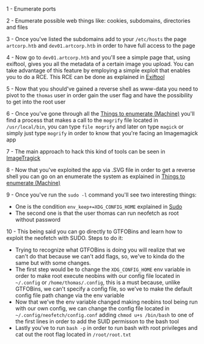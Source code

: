 1 - Enumerate ports

2 - Enumerate possible web things like: cookies, subdomains, directories and files

3 - Once you've listed the subdomains add to your `/etc/hosts` the page `artcorp.htb` and `dev01.artcorp.htb` in order to have full access to the page

4 - Now go to `dev01.artcorp.htb` and you'll see a simple page that, using exiftool, gives you all the metadata of a certain image you upload. You can take advantage of this feature by employing a simple exploit that enables you to do a RCE. This RCE can be done as explained in [Exiftool](</General Info/Tools/Exiftool.md>)

5 - Now that you should've gained a reverse shell as www-data you need to pivot to the `thomas` user in order gain the user flag and have the possibility to get into the root user

6 - Once you've gone through all the [Things to enumerate (Machine)](</General Info/Enumeration/Things to enumerate (Machine).md>) you'll find a process that makes a call to the `mogrify` file located in `/usr/local/bin`, you can type `file mogrify` and later on type `magick` or simply just type `mogrify` in order to know that you're facing an Imagemagick app

7 - The main approach to hack this kind of tools can be seen in [ImageTragick](</General Info/Tecnologias Web/Imagemagick.md>)

8 - Now that you've exploited the app via .SVG file in order to get a reverse shell you can go on an enumerate the system as explained in [Things to enumerate (Machine)](</General Info/Enumeration/Things to enumerate (Machine).md>)

9 - Once you've run the `sudo -l` command you'll see two interesting things:
- One is the condition `env_keep+=XDG_CONFIG_HOME` explained in [Sudo](</General Info/Linux commands/Sudo.md>)
- The second one is that the user thomas can run neofetch as root without password

10 - This being said you can go directly to GTFOBins and learn how to exploit the neofetch with SUDO. Steps to do it:
- Trying to recognize what GTFOBins is doing you will realize that we can't do that because we can't add flags, so, we've to kinda do the same but with some changes.
- The first step would be to change the `XDG_CONFIG_HOME` env variable in order to make root execute neobins with our config file located in `~/.config` or `/home/thomas/.config`, this is a must because, unlike GTFOBins, we can't specify a config file, so we've to make the default config file path change via the env variable
- Now that we've the env variable changed making neobins tool being run with our own config, we can change the config file located in `~/.config/neofetch/config.conf` adding `chmod u+s /bin/bash` to one of the first lines in order to add the SUID permisson to the bash tool
- Lastly you've to run `bash -p` in order to run bash with root privileges and cat out the root flag located in `/root/root.txt`